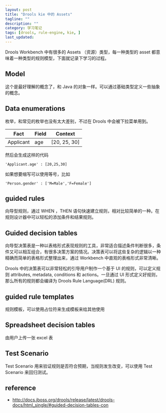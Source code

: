 ```yaml
---
layout: post
title: "Drools kie 中的 Assets"
tagline: ""
description: ""
category: 学习笔记
tags: [drools, rule-engine, kie, ]
last_updated:
---
```


Drools Workbench 中有很多的 Assets （资源）类型，每一种类型的 asset 都意味着一种类型的规则模型，下面就记录下学习的过程。

## Model
这个是最好理解的概念了，和 Java 的对象一样。可以通过基础类型定义一些抽象的概念。

## Data enumerations
枚举，和常见的枚举也没有太大差别，不过在 Drools 中会被下拉菜单用到。

Fact            | Field             | Context
----------------|-------------------|--------------
Applicant       | age               | [20, 25, 30]

然后会生成这样的代码

    'Applicant.age' : [20,25,30]

如果想要缩写可以使用等号，比如

    'Person.gender' : ['M=Male','F=Female']

## guided rules
向导型规则，通过 WHEN ，THEN 语句快速建立规则，相对比较简单的一种。在规则设计器中可以轻松的添加条件和结果规则。

## Guided decision tables
向导型决策表是一种以表格形式表现规则的工具，非常适合描述条件判断很多，条件又可以相互组合，有很多决策方案的情况。决策表可以将这些复杂的逻辑以一种精确而简单的表格形式整理出来，通过 Workbench 中直观的表格形式非常清晰。

Drools 中的决策表可以非常轻松的引导用户制作一个基于 UI 的规则，可以定义规则 attributes, metadata, conditions 和 actions。一旦通过 UI 形式定义好规则，那么所有的规则都会编译为 Drools Rule Language(DRL) 规则。

## guided rule templates
规则模板，可以使用占位符来生成模板来给其他使用

## Spreadsheet decision tables
由用户上传一张 excel 表


## Test Scenario
Test Scenario 用来验证规则是否符合预期，当规则发生改变，可以使用 Test Scenario 来回归测试。

## reference

- <http://docs.jboss.org/drools/release/latest/drools-docs/html_single/#guided-decision-tables-con>
